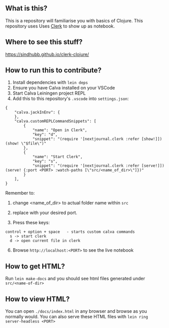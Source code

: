 ## What is this?

This is a repository will familiarise you with basics of Clojure.
This repository uses Uses [Clerk](https://github.com/nextjournal/clerk) to show up as notebook.

## Where to see this stuff?

https://sindhubb.github.io/clerk-clojure/

## How to run this to contribute?

1. Install dependencies with `lein deps` 
2. Ensure you have Calva installed on your VSCode
3. Start Calva Leiningen project REPL
4. Add this to this repository's `.vscode` into `settings.json`:

```
{
    "calva.jackInEnv": {
    },
    "calva.customREPLCommandSnippets": [
        {
            "name": "Open in Clerk",
            "key": "d",
            "snippet": "(require '[nextjournal.clerk :refer [show!]]) (show! \"$file\")"
        },
        {
            "name": "Start Clerk",
            "key": "s",
            "snippet": "(require '[nextjournal.clerk :refer [serve!]])  (serve! {:port <PORT> :watch-paths [\"src/<name_of_dir>\"]})"
        }
    ],
}
```
Remember to:
1. change <name_of_dir> to actual folder name within `src`
2. replace <PORT> with your desired port.

5. Press these keys: 

```
control + option + space   - starts custom calva commands
  s -> start clerk
  d -> open current file in clerk
```
6. Browse `http://localhost:<PORT>` to see the live notebook

## How to get HTML?

Run `lein make-docs` and you should see html files generated under `src/<name-of-dir>`

## How to view HTML?

You can open `./docs/index.html` in any browser and browse as you normally would. You can also serve these HTML files with `lein ring server-headless <PORT>` 